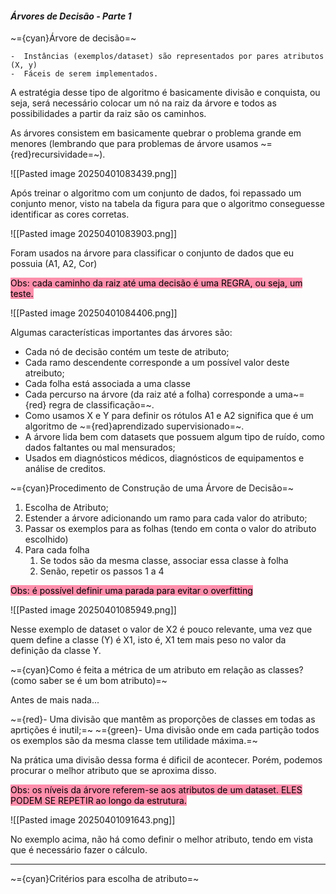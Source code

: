 
####                                        *Árvores de Decisão - Parte 1*

~={cyan}Árvore de decisão=~

	-  Instâncias (exemplos/dataset) são representados por pares atributos (X, y)
	-  Fáceis de serem implementados.

A estratégia desse tipo de algoritmo é basicamente divisão e conquista, ou seja, será necessário colocar um nó na raiz da árvore e todos as possibilidades a partir da raiz são os caminhos.

As árvores consistem em basicamente quebrar o problema grande em menores (lembrando que para problemas de árvore usamos ~={red}recursividade=~).

![[Pasted image 20250401083439.png]]

Após treinar o algoritmo com um conjunto de dados, foi repassado um conjunto menor, visto na tabela da figura para que o algoritmo conseguesse identificar as cores corretas.

![[Pasted image 20250401083903.png]]

Foram usados na árvore para classificar o conjunto de dados que eu possuia (A1, A2, Cor)

<mark style="background: #FF5582A6;">Obs: cada caminho da raiz até uma decisão é uma REGRA, ou seja, um teste.</mark>

![[Pasted image 20250401084406.png]]

Algumas características importantes das árvores são:

-  Cada nó de decisão contém um teste de atributo;
-  Cada ramo descendente corresponde a um possível valor deste atreibuto;
-  Cada folha está associada a uma classe
-  Cada percurso na árvore (da raiz até a folha) corresponde a uma~={red} regra de classificação=~.
- Como usamos X e Y para definir os rótulos A1 e A2 significa que é um algoritmo de ~={red}aprendizado supervisionado=~. 
-  A árvore lida bem com datasets que possuem algum tipo de ruído, como dados faltantes ou mal mensurados;
-  Usados em diagnósticos médicos, diagnósticos de equipamentos e análise de creditos.

~={cyan}Procedimento de Construção de uma Árvore de Decisão=~

1. Escolha de Atributo;
2. Estender a árvore adicionando um ramo para cada valor do atributo;
3. Passar os exemplos para as folhas (tendo em conta o valor do atributo escolhido)
4. Para cada folha
	1. Se todos são da mesma classe, associar essa classe à folha
	2. Senão, repetir os passos 1 a 4

<mark style="background: #FF5582A6;">Obs: é possível definir uma parada para evitar o overfitting</mark>

![[Pasted image 20250401085949.png]]

Nesse exemplo de dataset o valor de X2 é pouco relevante, uma vez que quem define a classe (Y)  é X1, isto é, X1 tem mais peso no valor da definição da classe Y.

~={cyan}Como é feita a métrica de um atributo em relação as classes? (como saber se é um bom atributo)=~

Antes de mais nada...

~={red}-  Uma divisão que mantêm as proporções de classes em todas as aprtições é inutil;=~
~={green}-  Uma divisão onde em cada partição todos os exemplos são da mesma classe tem utilidade máxima.=~

Na prática uma divisão dessa forma é dificil de acontecer. Porém, podemos procurar o melhor atributo que se aproxima disso.

<mark style="background: #FF5582A6;">Obs: os níveis da árvore referem-se aos atributos de um dataset. ELES PODEM SE REPETIR ao longo da estrutura.</mark>

![[Pasted image 20250401091643.png]]

No exemplo acima, não há como definir o melhor atributo, tendo em vista que é necessário fazer o cálculo. 

----

~={cyan}Critérios para escolha de atributo=~











































































































